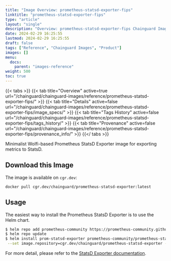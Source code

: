 ```yaml
---
title: "Image Overview: prometheus-statsd-exporter-fips"
linktitle: "prometheus-statsd-exporter-fips"
type: "article"
layout: "single"
description: "Overview: prometheus-statsd-exporter-fips Chainguard Image"
date: 2024-02-29 16:25:55
lastmod: 2024-02-29 16:25:55
draft: false
tags: ["Reference", "Chainguard Images", "Product"]
images: []
menu: 
  docs: 
    parent: "images-reference"
weight: 500
toc: true
---
```


{{< tabs >}}
{{< tab title="Overview" active=true url="/chainguard/chainguard-images/reference/prometheus-statsd-exporter-fips/" >}}
{{< tab title="Details" active=false url="/chainguard/chainguard-images/reference/prometheus-statsd-exporter-fips/image_specs/" >}}
{{< tab title="Tags History" active=false url="/chainguard/chainguard-images/reference/prometheus-statsd-exporter-fips/tags_history/" >}}
{{< tab title="Provenance" active=false url="/chainguard/chainguard-images/reference/prometheus-statsd-exporter-fips/provenance_info/" >}}
{{</ tabs >}}



<!--overview:start-->
Minimalist Wolfi-based Prometheus StatsD Exporter image for exporting metrics to StatsD.
<!--overview:end-->

<!--getting:start-->
## Download this Image
The image is available on `cgr.dev`:

```
docker pull cgr.dev/chainguard/prometheus-statsd-exporter:latest
```
<!--getting:end-->

<!--body:start-->
## Usage

The easiest way to install the Prometheus StatsD Exporter is to use the Helm chart.

```bash
$ helm repo add prometheus-community https://prometheus-community.github.io/helm-charts
$ helm repo update
$ helm install prom-statsd-exporter prometheus-community/prometheus-statsd-exporter \
 --set image.repository=cgr.dev/chainguard/prometheus-statsd-exporter --set image.tag=latest
```

For more detail, please refer to the [StatsD Exporter documentation](https://github.com/prometheus/statsd_exporter).
<!--body:end-->

